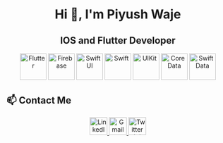 <h1 align="center">Hi 👋, I'm Piyush Waje</h1>
<h2 align="center"> IOS and Flutter Developer</h2>

<p align="center">
  <!-- Tech Logos -->
  <img src="https://img.icons8.com/?size=100&id=7I3BjCqe9rjG&format=png&color=000000" alt="Flutter" width="60" />
  <img src="https://img.icons8.com/?size=100&id=62452&format=png&color=000000" alt="Firebase" width="60" />
  <img src="https://developer.apple.com/assets/elements/icons/swiftui/swiftui-96x96_2x.png" alt="SwiftUI" width="60" />
  <img src="https://upload.wikimedia.org/wikipedia/commons/9/9d/Swift_logo.svg" alt="Swift" width="60" />
  <img src="https://developer.apple.com/assets/elements/icons/uikit/uikit-96x96_2x.png" alt="UIKit" width="60" />
  <img src="https://developer.apple.com/assets/elements/icons/coredata/coredata-96x96_2x.png" alt="CoreData" width="60" />
  <img src="https://developer.apple.com/assets/elements/icons/swiftdata/swiftdata-96x96_2x.png" alt="SwiftData" width="60" />
</p>

## 📫 Contact Me
<p align="center">
  <a href="https://linkedin.com/in/yourprofile" target="_blank">
    <img src="https://upload.wikimedia.org/wikipedia/commons/8/81/LinkedIn_icon.svg" alt="LinkedIn" width="40" />
  </a>
  <a href="mailto:your.email@example.com">
    <img src="https://upload.wikimedia.org/wikipedia/commons/7/7e/Gmail_icon_%282020%29.svg" alt="Gmail" width="40" />
  </a>
  <a href="https://twitter.com/yourprofile" target="_blank">
    <img src="https://img.icons8.com/?size=100&id=phOKFKYpe00C&format=png&color=000000" alt="Twitter (X)" width="40" />
  </a>
</p>









###
